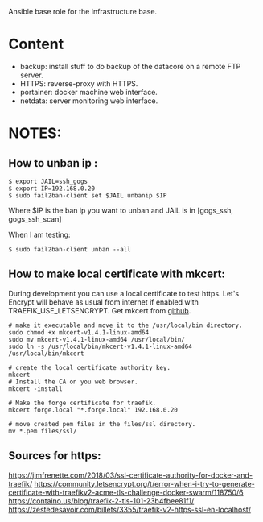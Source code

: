 Ansible base role for the Infrastructure base.

Content
=======

* backup: install stuff to do backup of the datacore on a remote FTP server.
* HTTPS: reverse-proxy with HTTPS.
* portainer: docker machine web interface.
* netdata: server monitoring web interface.

NOTES:
======

How to unban ip :
-----------------

```
$ export JAIL=ssh_gogs
$ export IP=192.168.0.20
$ sudo fail2ban-client set $JAIL unbanip $IP
```

Where $IP is the ban ip you want to unban and JAIL is in [gogs_ssh, gogs_ssh_scan]

When I am testing:

```
$ sudo fail2ban-client unban --all
```

How to make local certificate with mkcert:
------------------------------------------

During development you can use a local certificate to test https.
Let's Encrypt will behave as usual from internet if enabled with TRAEFIK_USE_LETSENCRYPT.
Get mkcert from [github](https://github.com/FiloSottile/mkcert).

```
# make it executable and move it to the /usr/local/bin directory.
sudo chmod +x mkcert-v1.4.1-linux-amd64
sudo mv mkcert-v1.4.1-linux-amd64 /usr/local/bin/
sudo ln -s /usr/local/bin/mkcert-v1.4.1-linux-amd64 /usr/local/bin/mkcert

# create the local certificate authority key.
mkcert
# Install the CA on you web browser.
mkcert -install

# Make the forge certificate for traefik.
mkcert forge.local "*.forge.local" 192.168.0.20

# move created pem files in the files/ssl directory.
mv *.pem files/ssl/
```

Sources for https:
------------------

https://jimfrenette.com/2018/03/ssl-certificate-authority-for-docker-and-traefik/
https://community.letsencrypt.org/t/error-when-i-try-to-generate-certificate-with-traefikv2-acme-tls-challenge-docker-swarm/118750/6
https://containo.us/blog/traefik-2-tls-101-23b4fbee81f1/
https://zestedesavoir.com/billets/3355/traefik-v2-https-ssl-en-localhost/
